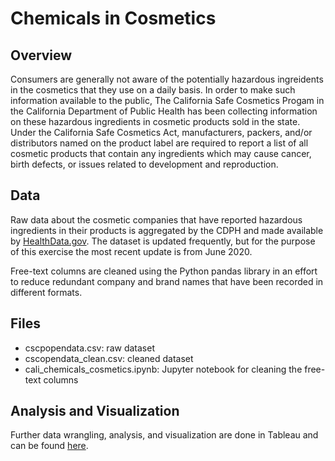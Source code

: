 # Chemicals in Cosmetics
## Overview
Consumers are generally not aware of the potentially hazardous ingreidents in the cosmetics that they use on a daily basis. In order to make such information available to the public, The California Safe Cosmetics Progam in the California Department of Public Health has been collecting information on these hazardous ingredients in cosmetic products sold in the state. Under the California Safe Cosmetics Act, manufacturers, packers, and/or distributors named on the product label are required to report a list of all cosmetic products that contain any ingredients which may cause cancer, birth defects, or issues related to development and reproduction. 

## Data
Raw data about the cosmetic companies that have reported hazardous ingredients in their products is aggregated by the CDPH and made available by [HealthData.gov](https://healthdata.gov/dataset/chemicals-cosmetics). The dataset is updated frequently, but for the purpose of this exercise the most recent update is from June 2020.

Free-text columns are cleaned using the Python pandas library in an effort to reduce redundant company and brand names that have been recorded in different formats. 

## Files
- cscpopendata.csv: raw dataset
- cscopendata_clean.csv: cleaned dataset
- cali_chemicals_cosmetics.ipynb: Jupyter notebook for cleaning the free-text columns

## Analysis and Visualization
Further data wrangling, analysis, and visualization are done in Tableau and can be found [here](https://public.tableau.com/views/ChemicalsinCosmetics_15953635587470/Dashboard1?:language=en&:display_count=y&publish=yes&:origin=viz_share_link).
